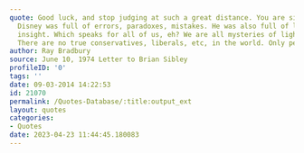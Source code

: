 ```yaml
---
quote: Good luck, and stop judging at such a great distance. You are simply not qualified.
  Disney was full of errors, paradoxes, mistakes. He was also full of life, beauty,
  insight. Which speaks for all of us, eh? We are all mysteries of light and dark.
  There are no true conservatives, liberals, etc, in the world. Only people.
author: Ray Bradbury
source: June 10, 1974 Letter to Brian Sibley
profileID: '0'
tags: ''
date: 09-03-2014 14:22:53
id: 21070
permalink: /Quotes-Database/:title:output_ext
layout: quotes
categories:
- Quotes
date: 2023-04-23 11:44:45.180083
---
```

